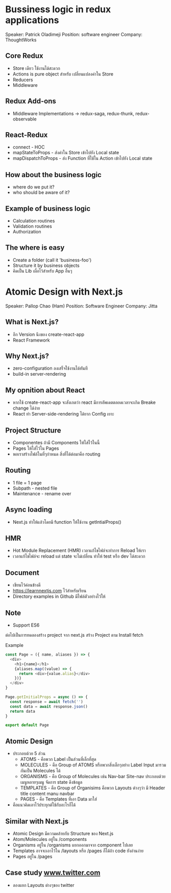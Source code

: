 # Bussiness logic in redux applications

Speaker: Patrick Oladimeji
Position: software engineer
Company: ThoughtWorks

## Core Redux
- Store เดียว ใช้งานได้สะดวก
- Actions is pure object สำหรับ เปลี่ยนแปลงค่าใน Store
- Reducers
- Middleware

## Redux Add-ons
- Middleware Implementations -> redux-saga, redux-thunk, redux-observable

## React-Redux
- connect - HOC
- mapStateToProps - ส่งค่าใน Store เข้าไปยัง Local state
- mapDispatchToProps - ส่ง Function ที่ใช้ใน Action เข้าไปยัง Local state

## How about the business logic
- where do we put it? 
- who should be aware of it?

## Example of business logic
- Calculation routines
- Validation routines
- Authorization

## The where is easy
- Create a folder (call it 'business-foo')
- Structure it by business objects
- คิดเป็น Lib เผื่อไว้สำหรับ App อื่นๆ

# Atomic Design with Next.js

Speaker: Pallop Chao (Ham)
Position: Software Engineer
Company: Jitta

## What is Next.js?
- อีก Version นึงของ create-react-app
- React Framework

## Why Next.js?
- zero-configuration ลงเสร็จใช้งานได้ทันที
- build-in server-rendering

## My opnition about React
- หากใช้ create-react-app จะสังเกตว่า react มีการอัพเดตตลอดเวลาจะเกิด Breake change ได้ง่าย
- React ทำ Server-side-rendering ได้ยาก Config เยาะ

## Project Structure
- Componentes ถ้ามี Components ให้ใส่ไว้ในนี้
- Pages ให้ใส่ไว้ใน Pages
- พอเราสร้างไฟล์ในที่ๆกำหนด สิ่งที่ได้ต่อมาคือ routing 

## Routing
- 1 file = 1 page
- Subpath - nested file
- Maintenance - rename over

## Async loading
- Next.js ทำให้แล้วโดยมี function ให้ใช้งาน getIntialProps()

## HMR
- Hot Module Replacement (HMR) เวลาแก้ไขไฟล์จะทำการ Reload ให้เรา
- เวลาแก้ไขไฟล์จะ reload แต่ state จะไม่เปลี่ยน ทำให้ test หรือ dev ได้สะดวก

## Document
- เขียนไว้ค่อนข้างดี
- https://learnnextjs.com ไว้สำหรับเรียน
- Directory examples in Github มีไฟล์ตัวอย่างไว้ให้

## Note
- Support ES6

ต่อไปเป็นการทดลองสร้าง project จาก next.js
สร้าง Project ตาม
Install fetch

Example
``` javascript
const Page = ({ name, aliases }) => {
  <div>
    <h1>{name}</h1>
    {aliases.map((value) => {
      return <div>{value.alias}</div>
    })}
  </div>
}

Page.getInitialProps = async () => {
  const response = await fetch('')
  const data = await response.json()
  return data
}

export default Page
```

## Atomic Design
- ประกอบด้วย 5 ส่วน
    - ATOMS - คือพวก Label เป็นส่วนที่เล็กที่สุด
    - MOLECULES - คือ Group of ATOMS หรือพวกสิ่งเล็กๆอย่าง Label Input มารวมกันเป็น Molecules ได้
    - ORGANISMS - คือ Group of Molecules เช่น Nav-bar Site-nav ประกอบด้วย เมนูหลายๆเมนู จัดการ state ดึงข้อมูล
    - TEMPLATES - คือ Group of Organisims คือพวก Layouts ต่างๆว่า มี Header title content manu navbar
    - PAGES - คือ Templates ที่เอา Data มาใส่
- คือแนวคิดเอาไว้ประยุกต์ใช้กับอะไรก็ได้

## Similar with Next.js
- Atomic Design มีความคล้ายกับ Structure ของ Next.js
- Atom/Molecules อยู่ใน /components
- Organisms อยู่ใน /organisms แยกออกมาจาก component ไปเลย
- Templates อาจจะเอาไว้ใน /layouts หรือ /pages ก็ได้ถ้า code ยังอ่านง่าย
- Pages อยู่ใน /pages

## Case study www.twitter.com
- ลองแยก Layouts ต่างๆของ twitter

